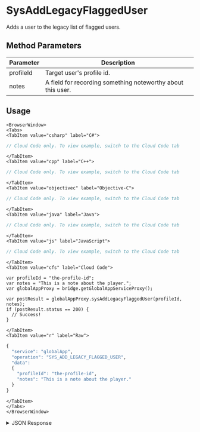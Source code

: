 # SysAddLegacyFlaggedUser

Adds a user to the legacy list of flagged users.

<PartialServop service_name="globalApp" operation_name="SYS_ADD_LEGACY_FLAGGED_USER" />

## Method Parameters
Parameter | Description
--------- | -----------
profileId | Target user's profile id.
notes | A field for recording something noteworthy about this user.

## Usage

```mdx-code-block
<BrowserWindow>
<Tabs>
<TabItem value="csharp" label="C#">
```

```csharp
// Cloud Code only. To view example, switch to the Cloud Code tab
```

```mdx-code-block
</TabItem>
<TabItem value="cpp" label="C++">
```

```cpp
// Cloud Code only. To view example, switch to the Cloud Code tab
```

```mdx-code-block
</TabItem>
<TabItem value="objectivec" label="Objective-C">
```

```objectivec
// Cloud Code only. To view example, switch to the Cloud Code tab
```

```mdx-code-block
</TabItem>
<TabItem value="java" label="Java">
```

```java
// Cloud Code only. To view example, switch to the Cloud Code tab
```

```mdx-code-block
</TabItem>
<TabItem value="js" label="JavaScript">
```

```javascript
// Cloud Code only. To view example, switch to the Cloud Code tab
```

```mdx-code-block
</TabItem>
<TabItem value="cfs" label="Cloud Code">
```

```cfscript
var profileId = "the-profile-id";
var notes = "This is a note about the player.";
var globalAppProxy = bridge.getGlobalAppServiceProxy();

var postResult = globalAppProxy.sysAddLegacyFlaggedUser(profileId, notes);
if (postResult.status == 200) {
  // Success!
}
```

```mdx-code-block
</TabItem>
<TabItem value="r" label="Raw">
```

```r
{
  "service": "globalApp",
  "operation": "SYS_ADD_LEGACY_FLAGGED_USER",
  "data":
  {
    "profileId": "the-profile-id",
    "notes": "This is a note about the player."
  }
}
```

```mdx-code-block
</TabItem>
</Tabs>
</BrowserWindow>
```

<details>
<summary>JSON Response</summary>

```json
{
  "status" : 200,
  "data" : null
}
```
</details>

